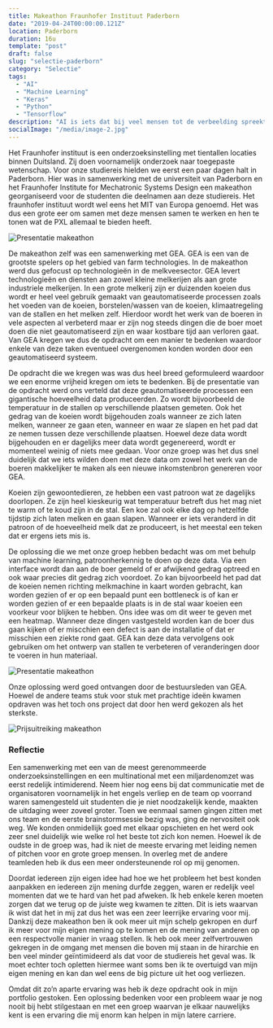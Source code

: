 ```yaml
---
title: Makeathon Fraunhofer Instituut Paderborn
date: "2019-04-24T00:00:00.121Z"
location: Paderborn
duration: 16u
template: "post"
draft: false
slug: "selectie-paderborn"
category: "Selectie"
tags:
  - "AI"
  - "Machine Learning"
  - "Keras"
  - "Python"
  - "Tensorflow"
description: "AI is iets dat bij veel mensen tot de verbeelding spreekt. Iedereen heeft er wel al eens van gehoord en hoe vaak het tegenwoordig in het nieuws komt is al lang niet meer op 2 handen te tellen ..."
socialImage: "/media/image-2.jpg"
---
```


<!-- ![Ida](/media/portfolio/ida.png) -->

Het Fraunhofer instituut is een onderzoeksinstelling met tientallen locaties binnen Duitsland. Zij doen voornamelijk onderzoek naar toegepaste wetenschap. Voor onze studiereis hielden we eerst een paar dagen halt in Paderborn. Hier was in samenwerking met de universiteit van Paderborn en het Fraunhofer Institute for Mechatronic Systems Design een makeathon georganiseerd voor de studenten die deelnamen aan deze studiereis. Het fraunhofer instituut wordt wel eens het MIT van Europa genoemd. Het was dus een grote eer om samen met deze mensen samen te werken en hen te tonen wat de PXL allemaal te bieden heeft.

![Presentatie makeathon](/media/portfolio/Makeathon-31.jpg)

De makeathon zelf was een samenwerking met GEA. GEA is een van de grootste spelers op het gebied van farm technologies. In de makeathon werd dus gefocust op technologieën in de melkveesector.
GEA levert technologieën en diensten aan zowel kleine melkerijen als aan grote industriele melkerijen. In een grote melkerij zijn er duizenden koeien dus wordt er heel veel gebruik gemaakt van geautomatiseerde processen zoals het voeden van de koeien, borstelen/wassen van de koeien, klimaatregeling van de stallen en het melken zelf. Hierdoor wordt het werk van de boeren in vele aspecten al verbeterd maar er zijn nog steeds dingen die de boer moet doen die niet geautomatiseerd zijn en waar kostbare tijd aan verloren gaat. Van GEA kregen we dus de opdracht om een manier te bedenken waardoor enkele van deze taken eventueel overgenomen konden worden door een geautomatiseerd systeem.

De opdracht die we kregen was was dus heel breed geformuleerd waardoor we een enorme vrijheid kregen om iets te bedenken. Bij de presentatie van de opdracht werd ons verteld dat deze geautomatiseerde processen een gigantische hoeveelheid data produceerden. Zo wordt bijvoorbeeld de temperatuur in de stallen op verschillende plaatsen gemeten. Ook het gedrag van de koeien wordt bijgehouden zoals wanneer ze zich laten melken, wanneer ze gaan eten, wanneer en waar ze slapen en het pad dat ze nemen tussen deze verschillende plaatsen. Hoewel deze data wordt bijgehouden en er dagelijks meer data wordt gegenereerd, wordt er momenteel weinig of niets mee gedaan. Voor onze groep was het dus snel duidelijk dat we iets wilden doen met deze data om zowel het werk van de boeren makkelijker te maken als een nieuwe inkomstenbron genereren voor GEA.

Koeien zijn gewoontedieren, ze hebben een vast patroon wat ze dagelijks doorlopen. Ze zijn heel kieskeurig wat temperatuur betreft dus het mag niet te warm of te koud zijn in de stal. Een koe zal ook elke dag op hetzelfde tijdstip zich laten melken en gaan slapen. Wanneer er iets veranderd in dit patroon of de hoeveelheid melk dat ze produceert, is het meestal een teken dat er ergens iets mis is.

De oplossing die we met onze groep hebben bedacht was om met behulp van machine learning, patroonherkennig te doen op deze data. Via een interface wordt dan aan de boer gemeld of er afwijkend gedrag optreed en ook waar precies dit gedrag zich voordoet. Zo kan bijvoorbeeld het pad dat de koeien nemen richting melkmachine in kaart worden gebracht, kan worden gezien of er op een bepaald punt een bottleneck is of kan er worden gezien of er een bepaalde plaats is in de stal waar koeien een voorkeur voor blijken te hebben. Ons idee was om dit weer te geven met een heatmap. Wanneer deze dingen vastgesteld worden kan de boer dus gaan kijken of er miscchien een defect is aan de installatie of dat er misschien een ziekte rond gaat. GEA kan deze data vervolgens ook gebruiken om het ontwerp van stallen te verbeteren of veranderingen door te voeren in hun materiaal.

![Presentatie makeathon](/media/portfolio/Makeathon_Day2-127.jpg)

Onze oplossing werd goed ontvangen door de bestuursleden van GEA. Hoewel de andere teams stuk voor stuk met prachtige ideën kwamen opdraven was het toch ons project dat door hen werd gekozen als het sterkste.

![Prijsuitreiking makeathon](/media/portfolio/Makeathon_Day2-142.jpg)

### Reflectie

Een samenwerking met een van de meest gerenommeerde onderzoeksinstellingen en een multinational met een miljardenomzet was eerst redelijk intimiderend. Neem hier nog eens bij dat communicatie met de organisatoren voornamelijk in het engels verliep en de team op voorrand waren samengesteld uit studenten die je niet noodzakelijk kende, maakten de uitdaging weer zoveel groter. Toen we eenmaal samen gingen zitten met ons team en de eerste brainstormsessie bezig was, ging de nervositeit ook weg. We konden onmidellijk goed met elkaar opschieten en het werd ook zeer snel duidelijk wie welke rol het beste tot zich kon nemen. Hoewel ik de oudste in de groep was, had ik niet de meeste ervaring met leiding nemen of pitchen voor en grote groep mensen. In overleg met de andere teamleden heb ik dus een meer ondersteunende rol op mij genomen.

Doordat iedereen zijn eigen idee had hoe we het probleem het best konden aanpakken en iedereen zijn mening durfde zeggen, waren er redelijk veel momenten dat we te hard van het pad afweken. Ik heb enkele keren moeten zorgen dat we terug op de juiste weg kwamen te zitten. Dit is iets waarvan ik wist dat het in mij zat dus het was een zeer leerrijke ervaring voor mij.
Dankzij deze makeathon ben ik ook meer uit mijn schelp gekropen en durf ik meer voor mijn eigen mening op te komen en de mening van anderen op een respectvolle manier in vraag stellen. Ik heb ook meer zelfvertrouwen gekregen in de omgang met mensen die boven mij staan in de hirarchie en ben veel minder geïntimideerd als dat voor de studiereis het geval was. Ik moet echter toch opletten hiermee want soms ben ik te overtuigd van mijn eigen mening en kan dan wel eens de big picture uit het oog verliezen.

Omdat dit zo’n aparte ervaring was heb ik deze opdracht ook in mijn portfolio gestoken. Een oplossing bedenken voor een probleem waar je nog nooit bij hebt stilgestaan en met een groep waarvan je elkaar nauwelijks kent is een ervaring die mij enorm kan helpen in mijn latere carriere.
